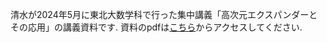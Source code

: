 清水が2024年5月に東北大数学科で行った集中講義「高次元エクスパンダーとその応用」の講義資料です.
資料のpdfは[こちら](https://nobutakashimizu.github.io/lecture_May2024/main.pdf)からアクセスしてください.
